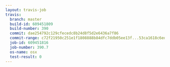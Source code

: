 ```yaml
---
layout: travis-job
travis:
  branch: master
  build-id: 609451809
  build-number: 390
  commit: dae254792c129cfecedc8b24d8f5d2e6436a7f86
  commit-range: c72f21950c251e1f1808888b84dfc7ddb05ee13f...53ca1618c6edde83bafe1385d97abe25f30d352f
  job-id: 609451816
  job-number: 390.7
  os-name: osx
  test-result: 0
---
```

